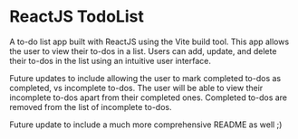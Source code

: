 # ReactJS TodoList

A to-do list app built with ReactJS using the Vite build tool. This app allows the user to view their to-dos in a list. Users can add, update, and delete their to-dos in the list using an intuitive user interface.

Future updates to include allowing the user to mark completed to-dos as completed, vs incomplete to-dos. The user will be able to view their incomplete to-dos apart from their completed ones. Completed to-dos are removed from the list of incomplete to-dos.

Future update to include a much more comprehensive README as well ;)